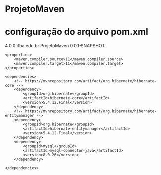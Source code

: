 # ProjetoMaven

# configuração do arquivo pom.xml

<project xmlns="http://maven.apache.org/POM/4.0.0"
	xmlns:xsi="http://www.w3.org/2001/XMLSchema-instance"
	xsi:schemaLocation="http://maven.apache.org/POM/4.0.0 https://maven.apache.org/xsd/maven-4.0.0.xsd">
	<modelVersion>4.0.0</modelVersion>
	<groupId>ifba.edu.br</groupId>
	<artifactId>ProjetoMaven</artifactId>
	<version>0.0.1-SNAPSHOT</version>

	<properties>
		<maven.compiler.source>11</maven.compiler.source>
		<maven.compiler.target>11</maven.compiler.target>
	</properties>

	<dependencies>
		<!-- https://mvnrepository.com/artifact/org.hibernate/hibernate-core -->
		<dependency>
			<groupId>org.hibernate</groupId>
			<artifactId>hibernate-core</artifactId>
			<version>5.4.12.Final</version>
		</dependency>
		<!-- https://mvnrepository.com/artifact/org.hibernate/hibernate-entitymanager -->
		<dependency>
			<groupId>org.hibernate</groupId>
			<artifactId>hibernate-entitymanager</artifactId>
			<version>5.4.12.Final</version>
		</dependency>
		<dependency>
			<groupId>mysql</groupId>
			<artifactId>mysql-connector-java</artifactId>
			<version>8.0.26</version>
		</dependency>

	</dependencies>



</project>

